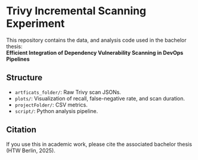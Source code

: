 # Trivy Incremental Scanning Experiment

This repository contains the data, and analysis code used in the bachelor thesis:  
**Efficient Integration of Dependency Vulnerability Scanning in DevOps Pipelines**

## Structure

- `artficats_folder/`: Raw Trivy scan JSONs.
- `plots/`: Visualization of recall, false-negative rate, and scan duration.
- `projectFolder/`: CSV metrics.
- `script/`: Python analysis pipeline.


## Citation
If you use this in academic work, please cite the associated bachelor thesis (HTW Berlin, 2025).

